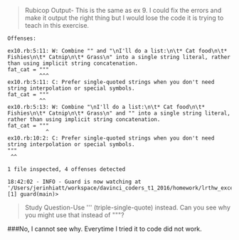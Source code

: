 >Rubicop Output- This is the same as ex 9. I could fix the errors and make it output the right thing but I would lose the code it is trying to teach in this exercise.

```
Offenses:

ex10.rb:5:11: W: Combine "" and "\nI'll do a list:\n\t* Cat food\n\t* Fishies\n\t* Catnip\n\t* Grass\n" into a single string literal, rather than using implicit string concatenation.
fat_cat = """
          ^^^
ex10.rb:5:11: C: Prefer single-quoted strings when you don't need string interpolation or special symbols.
fat_cat = """
          ^^
ex10.rb:5:13: W: Combine "\nI'll do a list:\n\t* Cat food\n\t* Fishies\n\t* Catnip\n\t* Grass\n" and "" into a single string literal, rather than using implicit string concatenation.
fat_cat = """
            ^
ex10.rb:10:2: C: Prefer single-quoted strings when you don't need string interpolation or special symbols.
"""
 ^^

1 file inspected, 4 offenses detected

18:42:02 - INFO - Guard is now watching at '/Users/jerinhiatt/workspace/davinci_coders_t1_2016/homework/lrthw_excercises/chapter_10'
[1] guard(main)>
```

>Study Question-Use ''' (triple-single-quote) instead. Can you see why you might use that instead of """?

###No, I cannot see why. Everytime I tried it to code did not work.
